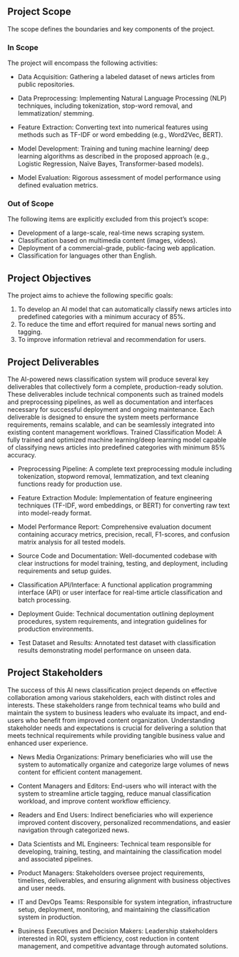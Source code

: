 ## Project Scope
The scope defines the boundaries and key components of the project.

### In Scope
The project will encompass the following activities:  
- Data Acquisition: Gathering a labeled dataset of news articles from public repositories.
   
- Data Preprocessing: Implementing Natural Language Processing (NLP) techniques, including tokenization, stop-word removal, and lemmatization/ stemming.
  
- Feature Extraction: Converting text into numerical features using methods such as TF-IDF or word embedding (e.g., Word2Vec, BERT).  

- Model Development: Training and tuning machine learning/ deep learning algorithms as described in the proposed approach (e.g., Logistic Regression, Naïve Bayes, Transformer-based models).  

- Model Evaluation: Rigorous assessment of model performance using defined evaluation metrics.  

### Out of Scope
The following items are explicitly excluded from this project’s scope:
- Development of a large-scale, real-time news scraping system.
- Classification based on multimedia content (images, videos).
- Deployment of a commercial-grade, public-facing web application.
- Classification for languages other than English.


## Project Objectives
The project aims to achieve the following specific goals:
1.	To develop an AI model that can automatically classify news articles into predefined categories with a minimum accuracy of 85%.
2.	To reduce the time and effort required for manual news sorting and tagging.
3.	To improve information retrieval and recommendation for users.

## Project Deliverables
The AI-powered news classification system will produce several key deliverables that collectively form a complete, production-ready solution. These deliverables include technical components such as trained models and preprocessing pipelines, as well as documentation and interfaces necessary for successful deployment and ongoing maintenance. Each deliverable is designed to ensure the system meets performance requirements, remains scalable, and can be seamlessly integrated into existing content management workflows. 
Trained Classification Model: A fully trained and optimized machine learning/deep learning model capable of classifying news articles into predefined categories with minimum 85% accuracy. 

- Preprocessing Pipeline: A complete text preprocessing module including tokenization, stopword removal, lemmatization, and text cleaning functions ready for production use. 

- Feature Extraction Module: Implementation of feature engineering techniques (TF-IDF, word embeddings, or BERT) for converting raw text into model-ready format. 

- Model Performance Report: Comprehensive evaluation document containing accuracy metrics, precision, recall, F1-scores, and confusion matrix analysis for all tested models. 

- Source Code and Documentation: Well-documented codebase with clear instructions for model training, testing, and deployment, including requirements and setup guides. 

- Classification API/Interface: A functional application programming interface (API) or user interface for real-time article classification and batch processing. 

- Deployment Guide: Technical documentation outlining deployment procedures, system requirements, and integration guidelines for production environments. 

- Test Dataset and Results: Annotated test dataset with classification results demonstrating model performance on unseen data. 

## Project Stakeholders
The success of this AI news classification project depends on effective collaboration among various stakeholders, each with distinct roles and interests. These stakeholders range from technical teams who build and maintain the system to business leaders who evaluate its impact, and end-users who benefit from improved content organization. Understanding stakeholder needs and expectations is crucial for delivering a solution that meets technical requirements while providing tangible business value and enhanced user experience. 

- News Media Organizations: Primary beneficiaries who will use the system to automatically organize and categorize large volumes of news content for efficient content management. 

- Content Managers and Editors: End-users who will interact with the system to streamline article tagging, reduce manual classification workload, and improve content workflow efficiency. 

- Readers and End Users: Indirect beneficiaries who will experience improved content discovery, personalized recommendations, and easier navigation through categorized news. 

- Data Scientists and ML Engineers: Technical team responsible for developing, training, testing, and maintaining the classification model and associated pipelines. 

- Product Managers: Stakeholders oversee project requirements, timelines, deliverables, and ensuring alignment with business objectives and user needs. 

- IT and DevOps Teams: Responsible for system integration, infrastructure setup, deployment, monitoring, and maintaining the classification system in production. 

- Business Executives and Decision Makers: Leadership stakeholders interested in ROI, system efficiency, cost reduction in content management, and competitive advantage through automated solutions. 

